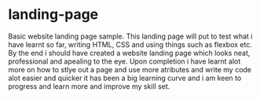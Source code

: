 # landing-page
Basic website landing page sample. This landing page will put to test what i have learnt so far, writing HTML, CSS and using things such as flexbox etc. By the end i should have created a website landing page which looks neat, professional and apealing to the eye. Upon completion i have learnt alot more on how to stlye out a page and use more atributes and write my code alot easier and quicker it has been a big learning curve and i am keen to progress and learn more and improve my skill set.
